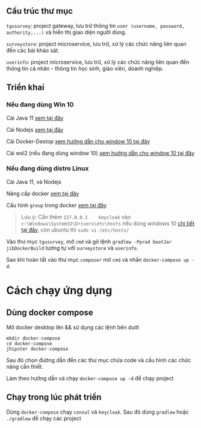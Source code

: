 ## Cấu trúc thư mục

`tgusurvey`: project gateway, lưu trữ thông tin `user (username, password, authority,...)` và hiển thị giao diện người dùng.

`surveystore`: project microservice, lưu trữ, xử lý các chức năng liên quan đến các bài khảo sát.

`userinfo`: project microservice, lưu trữ, xử lý các chức năng liên quan đến thông tin cá nhân - thông tin học sinh, giáo viên, doanh nghiệp.

## Triển khai

### Nếu đang dùng Win 10

Cài Java 11 [xem tại đây](https://adoptopenjdk.net/)

Cài Nodejs [xem tại đây](https://nodejs.org/en/)

Cài Docker-Destop [xem hướng dẫn cho window 10 tại đây](https://docs.docker.com/docker-for-windows/install/)

Cài wsl2 (nếu đang dùng window 10) [xem hướng dẫn cho window 10 tại đây](https://docs.microsoft.com/en-us/windows/wsl/install-win10)

### Nếu đang dùng distro Linux

Cài Java 11, và Nodejs 

Nâng cấp docker [xem tại đây](https://docs.docker.com/engine/install/) 

Cấu hình `group` trong docker [xem tại đây](https://docs.docker.com/engine/install/linux-postinstall/)

> Lưu ý: Cần thêm `127.0.0.1	keycloak` vào `c:\Windows\System32\Drivers\etc\hosts` nếu dùng windows 10 [chi tiết tại đây](https://www.jhipster.tech/docker-compose/#6), còn ubuntu thì `sudo vi /etc/hosts/`

Vào thư mục `tgusurvey`, mở `cmd` và gõ lệnh `gradlew -Pprod bootJar jibDockerBuild` 
tương tự với `surveystore` và `userinfo`.

Sao khi hoàn tất vào thư mục `composer` mở `cmd` và nhấn `docker-compose up -d`.


# Cách chạy ứng dụng

## Dùng docker compose 
Mở docker desktop lên && sử dụng các lệnh bên dưới

```
mkdir docker-compose
cd docker-compose
jhipster docker-compose
```

Sau đó chọn đường dẫn đến các thư mục chứa code và cấu hình các chức năng cần thiết.

Làm theo hướng dẫn và chạy `docker-compose up -d` để chạy project

## Chạy trong lúc phát triển

Dùng `docker-compose` chạy `consul` và `keycloak`. Sau đó dùng `gradlew` hoặc `./gradlew` để chạy các project


